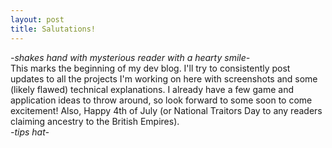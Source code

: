 ```yaml
---
layout: post
title: Salutations!
---
```

*-shakes hand with mysterious reader with a hearty smile-*   
This marks the beginning of my dev blog. I'll try to consistently post updates to all the
projects I'm working on here with screenshots and some (likely flawed) technical explanations.
I already have a few game and application ideas to throw around, so look forward to some soon to
come excitement! Also, Happy 4th of July (or National Traitors Day to any readers claiming ancestry
to the British Empires).   
*-tips hat-*